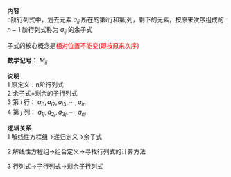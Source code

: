 **内容**  
n阶行列式中，划去元素 $a_{ij}$ 所在的第i行和第j列，剩下的元素，按原来次序组成的 $n-1$ 阶行列式称为 $a_{ij}$ 的余子式  
  
子式的核心概念是<font color=red>相对位置不能变(即按原来次序)</font>  
  
**数学记号：** $M_{ij}$   
  
**说明**  
1 原定义：n阶行列式  
2 余子式=剩余的子行列式  
3 第 $i$ 行： $a_{i1},a_{i2},a_{i3},\cdots,a_{in}$   
4 第 $j$ 列： $a_{1j},a_{2j},a_{3j},\cdots,a_{nj}$   
  
**逻辑关系**  
1 解线性方程组→递归定义→余子式  
  
2 解线性方程组→组合定义→寻找行列式的计算方法  
  
3 行列式→子行列式→剩余子行列式  
